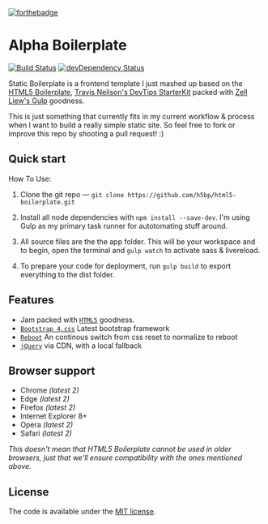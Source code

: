 [![forthebadge](https://forthebadge.com/images/badges/built-with-love.svg)](https://forthebadge.com)

# Alpha Boilerplate

[![Build Status](https://travis-ci.org/h5bp/html5-boilerplate.svg)](https://travis-ci.org/h5bp/html5-boilerplate)
[![devDependency Status](https://david-dm.org/h5bp/html5-boilerplate/dev-status.svg)](https://david-dm.org/h5bp/html5-boilerplate#info=devDependencies)

Static Boilerplate is a frontend template I just mashed up based on the [HTML5 Boilerplate](https://html5boilerplate.com), [Travis Neilson's DevTips StarterKit](https://github.com/DevTips/DevTips-Starter-Kit) packed with [Zell Liew's Gulp](http://zellwk.com/blog/gulp-tutorial/) goodness.

This is just something that currently fits in my current workflow & process when I want to build a really simple static site. So feel free to fork or improve this repo by shooting a pull request! :)

## Quick start

How To Use:

1.  Clone the git repo — `git clone https://github.com/h5bp/html5-boilerplate.git`

2.  Install all node dependencies with `npm install --save-dev`. I'm using Gulp as my primary task runner for autotomating stuff around.

3.  All source files are the the app folder. This will be your workspace and to begin, open the terminal and `gulp watch` to activate sass & livereload.

4.  To prepare your code for deployment, run `gulp build` to export everything to the dist folder.

## Features

- Jam packed with [`HTML5`](https://html5boilerplate.com/) goodness.
- [`Bootstrap 4.css`](https://getbootstrap.com/)
  Latest bootstrap framework
- [`Reboot`](https://github.com/twbs/bootstrap/blob/v4-dev/scss/_reboot.scss)
  An continous switch from css reset to normalize to reboot
- [`jQuery`](https://jquery.com/) via CDN, with a local fallback

## Browser support

- Chrome _(latest 2)_
- Edge _(latest 2)_
- Firefox _(latest 2)_
- Internet Explorer 8+
- Opera _(latest 2)_
- Safari _(latest 2)_

_This doesn't mean that HTML5 Boilerplate cannot be used in older browsers, just that we'll ensure compatibility with the ones mentioned above._

## License

The code is available under the [MIT license](LICENSE.txt).
